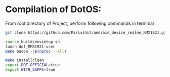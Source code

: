 Compilation of DotOS:
====================

From root directory of Project, perform following commands in terminal


```bash
git clone https://github.com/Parixshit/android_device_realme_RMX1921.git -b dot12.1 device/realme/RMX1921
```

```bash
source build/envsetup.sh
lunch dot_RMX1921-user
make bacon -j$(nproc --all)
```

```bash
make installclean
export DOT_OFFICIAL=true
export WITH_GAPPS=true
```